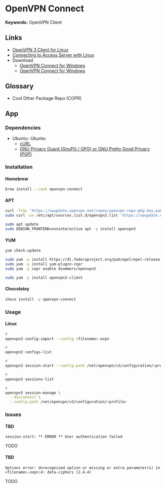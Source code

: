 # OpenVPN Connect

**Keywords:** OpenVPN Client

<!--
.ovpn
-->

<!--
https://www.slickvpn.com/tutorials/using-openvpn-with-ubuntu-mint-network-manager/
-->

## Links

- [OpenVPN 3 Client for Linux](https://openvpn.net/cloud-docs/openvpn-3-client-for-linux/)
- [Connecting to Access Server with Linux](https://openvpn.net/vpn-server-resources/connecting-to-access-server-with-linux/)
- Download
  - [OpenVPN Connect for Windows](https://openvpn.net/client-connect-vpn-for-windows)
  - [OpenVPN Connect for Windows](https://openvpn.net/client-connect-vpn-for-mac-os)

## Glossary

- Cool Other Package Repo (COPR)

## App

### Dependencies

- Ubuntu- Ubuntu
  - [cURL](/curl.md)
  - [GNU Privacy Guard (GnuPG / GPG) or GNU Pretty Good Privacy (PGP)](/gnu/pg.md)

### Installation

#### Homebrew

```sh
brew install --cask openvpn-connect
```

#### APT

```sh
curl -fsSL 'https://swupdate.openvpn.net/repos/openvpn-repo-pkg-key.pub' | sudo apt-key add -
sudo curl -so /etc/apt/sources.list.d/openvpn3.list 'https://swupdate.openvpn.net/community/openvpn3/repos/openvpn3-buster.list'

sudo apt update
sudo DEBIAN_FRONTEND=noninteractive apt -y install openvpn3
```

#### YUM

```sh
yum check-update

sudo yum -y install https://dl.fedoraproject.org/pub/epel/epel-release-latest-7.noarch.rpm
sudo yum -y install yum-plugin-copr
sudo yum -y copr enable dsommers/openvpn3

sudo yum -y install openvpn3-client
```

#### Chocolatey

```sh
choco install -y openvpn-connect
```

### Usage

#### Linux

```sh
#
openvpn3 config-import --config <filename>.ovpn

#
openvpn3 configs-list

#
openvpn3 session-start --config-path /net/openvpn/v3/configuration/<profile>

#
openvpn3 sessions-list

#
openvpn3 session-manage \
  --disconnect \
  --config-path /net/openvpn/v3/configuration/<profile>
```

### Issues

#### TBD

```log
session-start: ** ERROR ** User authentication failed
```

TODO

#### TBD

```log
Options error: Unrecognized option or missing or extra parameter(s) in <filename>.ovpn:4: data-ciphers (2.4.4)
```

TODO
